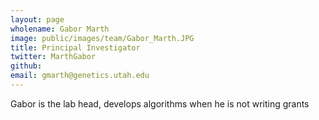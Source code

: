 ```yaml
---
layout: page
wholename: Gabor Marth
image: public/images/team/Gabor_Marth.JPG
title: Principal Investigator
twitter: MarthGabor 
github:
email: gmarth@genetics.utah.edu
---
```


Gabor is the lab head, develops algorithms when he is not writing grants
